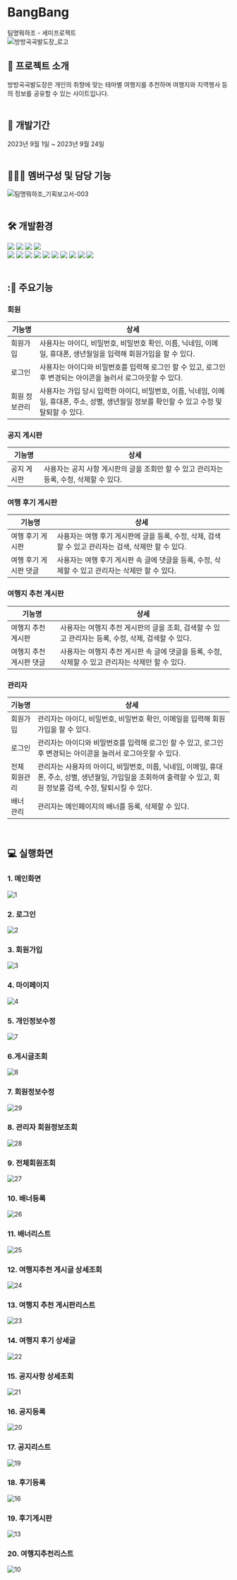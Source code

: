 # BangBang
팀명뭐하조 - 세미프로젝트
<br>
![방방곡곡발도장_로고](https://github.com/2305PublicDataWebApp/BangBang/assets/134674358/b4dc061e-f33e-4daa-8bb9-122effca56df)


## 💭 프로젝트 소개
방방곡곡발도장은 개인의 취향에 맞는 테마별 여행지를 추천하며 여행지와 지역행사 등의 정보를 공유할 수 있는 사이트입니다. 
<br><br>

## 📅 개발기간
2023년 9월 1일 ~ 2023년 9월 24일
<br><br>

## 🧑‍🤝‍🧑 멤버구성 및 담당 기능
![팀명뭐하조_기획보고서-003](https://github.com/2305PublicDataWebApp/BangBang/assets/134674392/f7dc6544-e98e-4a80-aeb7-97aa6dc759dc)
<br><br>

## 🛠️ 개발환경
<img src="https://img.shields.io/badge/Apache%20Tomcat-F8DC75?style=flat&logo=Apache%20Tomcat&logoColor=white"> <img src="https://img.shields.io/badge/Apache%20Maven-C71A36?style=flat&logo=Apache%20Maven&logoColor=white"> 
<img src="https://img.shields.io/badge/Mybatis-000000?style=flat&logo=Mybatis&logoColor=white"> <img src="https://img.shields.io/badge/GitHub-181717?style=flat&logo=GitHub&logoColor=white">
<br>
<img src="https://img.shields.io/badge/spring-6DB33F?style=flat&logo=Spring&logoColor=white"> <img src="https://img.shields.io/badge/HTML5-E34F26?style=flat&logo=HTML5&logoColor=white">
<img src="https://img.shields.io/badge/CSS3-1572B6?style=flat&logo=CSS3&logoColor=white"> <img src="https://img.shields.io/badge/JavaScript-F7DF1E?style=flat&logo=JavaScript&logoColor=white">
<img src="https://img.shields.io/badge/jQuery-0769AD?style=flat&logo=jQuery&logoColor=white"> <img src="https://img.shields.io/badge/JAVA-4682B4?style=flat&logo=JAVA&logoColor=white">
<img src="https://img.shields.io/badge/Oracle-F80000?style=flat&logo=Oracle&logoColor=white"> <img src="https://img.shields.io/badge/Ajax-D3D3D3?style=flat&logo=Ajax&logoColor=white">
<img src="https://img.shields.io/badge/JSON-000000?style=flat&logo=JSON&logoColor=white"> <img src="https://img.shields.io/badge/Bootstrap-7952B3?style=flat&logo=Bootstrap&logoColor=white">
<br><br>

## :💭 주요기능
### 회원
기능명 | 상세
-------|-----
회원가입 | 사용자는 아이디, 비밀번호, 비밀번호 확인, 이름, 닉네임, 이메일, 휴대폰, 생년월일을 입력해 회원가입을 할 수 있다.
로그인 | 사용자는 아이디와 비밀번호를 입력해 로그인 할 수 있고, 로그인 후 변경되는 아이콘을 눌러서 로그아웃할 수 있다.
회원 정보관리 | 사용자는 가입 당시 입력한 아이디, 비밀번호, 이름, 닉네임, 이메일, 휴대폰, 주소, 성별, 생년월일 정보를 확인할 수 있고 수정 및 탈퇴할 수 있다.
### 공지 게시판
기능명 | 상세
-------|-----
공지 게시판 | 사용자는 공지 사항 게시판의 글을 조회만 할 수 있고 관리자는 등록, 수정, 삭제할 수 있다.
### 여행 후기 게시판
기능명 | 상세
-------|-----
여행 후기 게시판 | 사용자는 여행 후기 게시판에 글을 등록, 수정, 삭제, 검색할 수 있고 관리자는 검색, 삭제만 할 수 있다.
여행 후기 게시판 댓글 | 사용자는 여행 후기 게시판 속 글에 댓글을 등록, 수정, 삭제할 수 있고 관리자는 삭제만 할 수 있다.
### 여행지 추천 게시판
기능명 | 상세
-------|-----
여행지 추천 게시판 | 사용자는 여행지 추천 게시판의 글을 조회, 검색할 수 있고 관리자는 등록, 수정, 삭제, 검색할 수 있다.
여행지 추천 게시판 댓글 | 사용자는 여행지 추천 게시판 속 글에 댓글을 등록, 수정, 삭제할 수 있고 관리자는 삭제만 할 수 있다.
### 관리자
기능명 | 상세
-------|-----
회원가입 | 관리자는 아이디, 비밀번호, 비밀번호 확인, 이메일을 입력해 회원가입을 할 수 있다.
로그인 | 관리자는 아이디와 비밀번호를 입력해 로그인 할 수 있고, 로그인 후 변경되는 아이콘을 눌러서 로그아웃할 수 있다.
전체 회원관리 | 관리자는 사용자의 아이디, 비밀번호, 이름, 닉네임, 이메일, 휴대폰, 주소, 성별, 생년월일, 가입일을 조회하여 출력할 수 있고, 회원 정보를 검색, 수정, 탈퇴시킬 수 있다.
배너 관리 | 관리자는 메인페이지의 배너를 등록, 삭제할 수 있다.

<br>

## 💻 실행화면
### 1. 메인화면
![1](https://github.com/2305PublicDataWebApp/BangBang/assets/134674392/47763202-28be-4f8e-a219-adb7204c6034)

### 2. 로그인
![2](https://github.com/2305PublicDataWebApp/BangBang/assets/134674392/8d01622f-0714-4b46-94ff-eb5f7c57c33c)

### 3. 회원가입
![3](https://github.com/2305PublicDataWebApp/BangBang/assets/134674392/889dae73-2f8e-4b62-9c90-9c8427271967)

### 4. 마이페이지
![4](https://github.com/2305PublicDataWebApp/BangBang/assets/134674392/26f529f1-dda0-46cb-8c04-4bd297485859)
### 5. 개인정보수정
![7](https://github.com/2305PublicDataWebApp/BangBang/assets/134674392/d4d3f0be-f2c9-4027-81cc-22e4a67769a9)

### 6.게시글조회
![8](https://github.com/2305PublicDataWebApp/BangBang/assets/134674392/c95be762-0f05-41ad-a840-d4c8ea38e6b5)
### 7. 회원정보수정
![29](https://github.com/2305PublicDataWebApp/BangBang/assets/134674392/063250f4-c82e-44df-ae3b-47d1cce49377)
### 8. 관리자 회원정보조회
![28](https://github.com/2305PublicDataWebApp/BangBang/assets/134674392/01509828-1df8-462e-81d9-d90d2d0aa579)
### 9. 전체회원조회
![27](https://github.com/2305PublicDataWebApp/BangBang/assets/134674392/6097494c-f66a-4820-90b8-3e3a2a86f02a)
### 10. 배너등록
![26](https://github.com/2305PublicDataWebApp/BangBang/assets/134674392/66485910-3cdc-4cf0-93b5-175f4faef44e)
### 11. 배너리스트
![25](https://github.com/2305PublicDataWebApp/BangBang/assets/134674392/73fd2218-6ab3-4a93-8b9f-8b5f7e2e67f4)
### 12. 여행지추천 게시글 상세조회
![24](https://github.com/2305PublicDataWebApp/BangBang/assets/134674392/402fda5a-ed99-4258-9e20-50ec008a7c21)
### 13. 여행지 추천 게시판리스트
![23](https://github.com/2305PublicDataWebApp/BangBang/assets/134674392/6daf4f95-7442-424a-a79b-203167a18d2e)
### 14. 여행지 후기 상세글
![22](https://github.com/2305PublicDataWebApp/BangBang/assets/134674392/b635b2cc-b254-4501-b5c3-3391ea8f7442)
### 15. 공지사항 상세조회
![21](https://github.com/2305PublicDataWebApp/BangBang/assets/134674392/1f8e4119-355e-4aa9-9242-5c09b12acc76)
### 16. 공지등록
![20](https://github.com/2305PublicDataWebApp/BangBang/assets/134674392/db95f8e1-10b2-4444-9169-dae4160afac3)
### 17. 공지리스트
![19](https://github.com/2305PublicDataWebApp/BangBang/assets/134674392/a4c308a1-8c75-4f9b-b831-e2b2eb2aec97)
### 18. 후기등록
![16](https://github.com/2305PublicDataWebApp/BangBang/assets/134674392/ad4aa428-d86d-461e-9e73-6efaa7cac681)
### 19. 후기게시판
![13](https://github.com/2305PublicDataWebApp/BangBang/assets/134674392/0ca894d7-e279-436f-86e0-0df6331b90de)
### 20. 여행지추천리스트
![10](https://github.com/2305PublicDataWebApp/BangBang/assets/134674392/916be8a2-e44c-4e31-a01f-416b7843835c)



